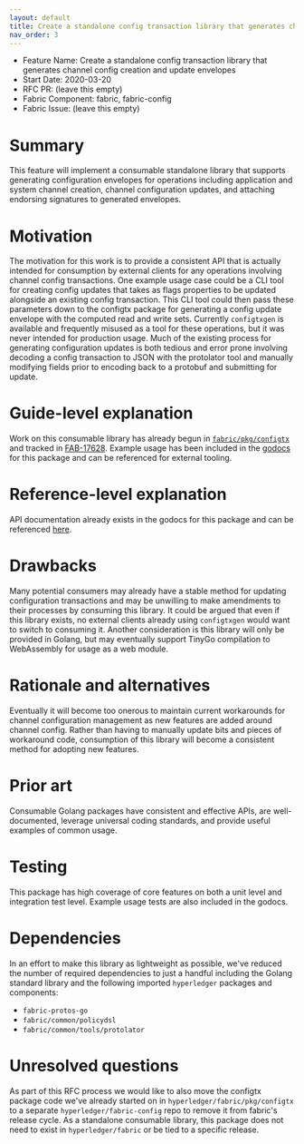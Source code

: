 ```yaml
---
layout: default
title: Create a standalone config transaction library that generates channel config creation and update envelopes
nav_order: 3
---
```


- Feature Name: Create a standalone config transaction library that generates channel config creation and update envelopes
- Start Date: 2020-03-20
- RFC PR: (leave this empty)
- Fabric Component: fabric, fabric-config
- Fabric Issue: (leave this empty)

# Summary
[summary]: #summary

This feature will implement a consumable standalone library that supports generating configuration envelopes for 
operations including application and system channel creation, channel configuration updates, and attaching 
endorsing signatures to generated envelopes.

# Motivation
[motivation]: #motivation

The motivation for this work is to provide a consistent API that is actually intended for consumption by external
clients for any operations involving channel config transactions. One example usage case could be a
CLI tool for creating config updates that takes as flags properties to be updated alongside an existing config transaction.
This CLI tool could then pass these parameters down to the configtx package for generating a config update envelope with the computed
read and write sets. Currently `configtxgen` is available and frequently misused as a tool for these operations, but it was never intended for
production usage. Much of the existing process for generating configuration updates is both tedious and error prone involving
decoding a config transaction to JSON with the protolator tool and manually modifying fields prior to encoding back to a protobuf
and submitting for update.

# Guide-level explanation
[guide-level-explanation]: #guide-level-explanation

Work on this consumable library has already begun in [`fabric/pkg/configtx`](https://github.com/hyperledger/fabric/tree/master/pkg/configtx)
and tracked in [FAB-17628](https://jira.hyperledger.org/browse/FAB-17628). Example usage has been included in the 
[godocs](https://godoc.org/github.com/hyperledger/fabric/pkg/configtx#pkg-examples) for this package and can be referenced for external tooling.

# Reference-level explanation
[reference-level-explanation]: #reference-level-explanation

API documentation already exists in the godocs for this package and can be referenced [here](https://godoc.org/github.com/hyperledger/fabric/pkg/configtx).

# Drawbacks
[drawbacks]: #drawbacks

Many potential consumers may already have a stable method for updating configuration transactions and may be
unwilling to make amendments to their processes by consuming this library. It could be argued that even if this library
exists, no external clients already using `configtxgen` would want to switch to consuming it. Another consideration is this library
will only be provided in Golang, but may eventually support TinyGo compilation to WebAssembly for usage as a web module.

# Rationale and alternatives
[alternatives]: #alternatives

Eventually it will become too onerous to maintain current workarounds for channel configuration management
as new features are added around channel config. Rather than having to manually update bits and pieces of workaround
code, consumption of this library will become a consistent method for adopting new features.

# Prior art
[prior-art]: #prior-art

Consumable Golang packages have consistent and effective APIs, are well-documented, leverage universal coding standards,
and provide useful examples of common usage.

# Testing
[testing]: #testing

This package has high coverage of core features on both a unit level and integration test level. Example usage tests are also
included in the godocs.

# Dependencies
[dependencies]: #dependencies

In an effort to make this library as lightweight as possible, we've reduced the number of required dependencies to just a handful including
the Golang standard library and the following imported `hyperledger` packages and components:
- `fabric-protos-go`
- `fabric/common/policydsl`
- `fabric/common/tools/protolator`

# Unresolved questions
[unresolved]: #unresolved-questions

As part of this RFC process we would like to also move the configtx package code we've already started on in `hyperledger/fabric/pkg/configtx` to
a separate `hyperledger/fabric-config` repo to remove it from fabric's release cycle. As a standalone consumable library,
this package does not need to exist in `hyperledger/fabric` or be tied to a specific release.
